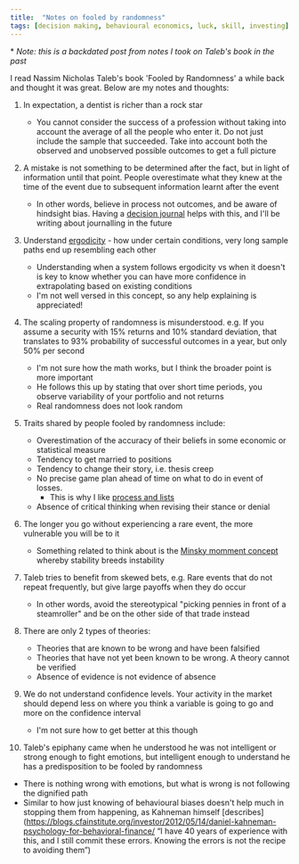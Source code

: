 ```yaml
---
title:  "Notes on fooled by randomness"
tags: [decision making, behavioural economics, luck, skill, investing]
---
```


\* *Note: this is a backdated post from notes I took on Taleb's book in the past*

I read Nassim Nicholas Taleb's book 'Fooled by Randomness' a while back and thought it was great. Below are my notes and thoughts:

1. In expectation, a dentist is richer than a rock star
   * You cannot consider the success of a profession without taking into account the average of all the people who enter it. Do not just include the sample that succeeded. Take into account both the observed and unobserved possible outcomes to get a full picture

2. A mistake is not something to be determined after the fact, but in light of information until that point. People overestimate what they knew at the time of the event due to subsequent information learnt after the event
   * In other words, believe in process not outcomes, and be aware of hindsight bias. Having a [decision journal](https://fs.blog/2014/02/decision-journal/ "decision journal") helps with this, and I'll be writing about journalling in the future

3. Understand [ergodicity](https://medium.com/incerto/the-logic-of-risk-taking-107bf41029d3 "taleb on ergodicity") - how under certain conditions, very long sample paths end up resembling each other
   * Understanding when a system follows ergodicity vs when it doesn't is key to know whether you can have more confidence in extrapolating based on existing conditions
   * I'm not well versed in this concept, so any help explaining is appreciated!

4. The scaling property of randomness is misunderstood. e.g. If you assume a security with 15% returns and 10% standard deviation, that translates to 93% probability of successful outcomes in a year, but only 50% per second
   * I'm not sure how the math works, but I think the broader point is more important
   * He follows this up by stating that over short time periods, you observe variability of your portfolio and not returns
   * Real randomness does not look random

5. Traits shared by people fooled by randomness include:
   * Overestimation of the accuracy of their beliefs in some economic or statistical measure 
   * Tendency to get married to positions
   * Tendency to change their story, i.e. thesis creep
   * No precise game plan ahead of time on what to do in event of losses.
     * This is why I like [process and lists](https://www.leonlinsx.com/about-me/ "About Me")
   * Absence of critical thinking when revising their stance or denial

6. The longer you go without experiencing a rare event, the more vulnerable you will be to it
   * Something related to think about is the [Minsky momment concept](https://en.wikipedia.org/wiki/Minsky_moment "Minsky") whereby stability breeds instability

7. Taleb tries to benefit from skewed bets, e.g. Rare events that do not repeat frequently, but give large payoffs when they do occur
   * In other words, avoid the stereotypical "picking pennies in front of a steamroller" and be on the other side of that trade instead

8. There are only 2 types of theories:
   * Theories that are known to be wrong and have been falsified
   * Theories that have not yet been known to be wrong. A theory cannot be verified
   * Absence of evidence is not evidence of absence
   
9. We do not understand confidence levels. Your activity in the market should depend less on where you think a variable is going to go and more on the confidence interval
   * I'm not sure how to get better at this though

10. Taleb's epiphany came when he understood he was not intelligent or strong enough to fight emotions, but intelligent enough to understand he has a predisposition to be fooled by randomness
   * There is nothing wrong with emotions, but what is wrong is not following the dignified path
   * Similar to how just knowing of behavioural biases doesn't help much in stopping them from happening, as Kahneman himself [describes](https://blogs.cfainstitute.org/investor/2012/05/14/daniel-kahneman-psychology-for-behavioral-finance/ “I have 40 years of experience with this, and I still commit these errors. Knowing the errors is not the recipe to avoiding them”)
